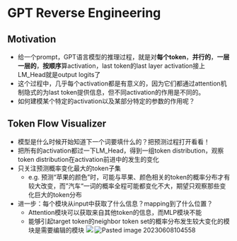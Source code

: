 # GPT Reverse Engineering
## Motivation
- 给一个prompt，GPT语言模型的推理过程，就是对**每个token**，**并行的**，**一层一层的**，**按顺序**算activation，last token的last layer activation接上LM_Head就是output logits了
- 这个过程中，几乎每个activation都是有意义的，因为它们都通过attention机制隐式的为last token提供信息，但不同activation的作用是不同的。
- 如何建模某个特定的activation以及某部分特定的参数的作用呢？

## Token Flow Visualizer
- 模型是什么时候开始知道下一个词要填什么的？把预测过程打开看看！
- 把所有的activation都过一下LM_Head，得到一组token distribution，观察token distribution在activation前进中的发生的变化
- 只关注预测概率变化最大的token子集
	- e.g. 预测“苹果的颜色”时，可能与苹果、颜色相关的token的概率分布才有较大改变，而”汽车“一词的概率全程可能都变化不大，期望只观察那些变化巨大的token分布
- 进一步：每个模块从input中获取了什么信息？mapping到了什么位置？
	- Attention模块可以获取来自其他token的信息，而MLP模块不能
	- 能够引起target token的neighbor token set的概率分布发生较大变化的模块是需要编辑的模块
![](https://s2.loli.net/2023/05/24/OaH3LkKNQAfRgZi.gif)
![Pasted image 20230608104558](https://s2.loli.net/2023/06/08/3Gt4upDq1IMLBSN.png)
